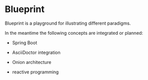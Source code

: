 # Blueprint

Blueprint is a playground for illustrating different paradigms.

In the meantime the following concepts are integrated or planned:
- Spring Boot
- AsciiDoctor integration

- Onion architecture
- reactive programming

